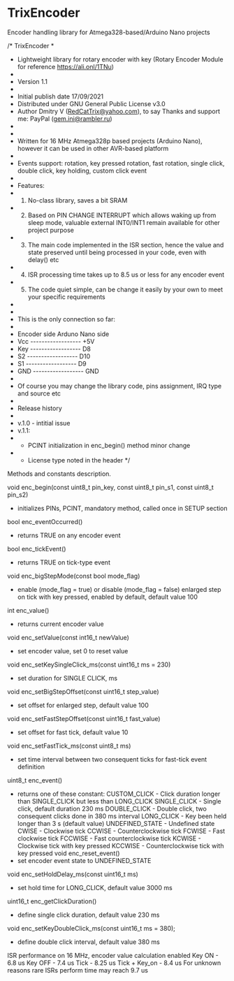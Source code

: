 # TrixEncoder

Encoder handling library for Atmega328-based/Arduino Nano projects

/* TrixEncoder
 *  
 * Lightweight library for rotary encoder with key (Rotary Encoder Module for reference https://ali.onl/1TNu)  
 * 
 * Version 1.1
 * 
 * Initial publish date 17/09/2021
 * Distributed under GNU General Public License v3.0
 * Author Dmitry V (RedCatTrix@yahoo.com), to say Thanks and support me: PayPal (gem.ini@rambler.ru)  
 * 
 * 
 * Written for 16 MHz Atmega328p based projects (Arduino Nano), however it can be used in other AVR-based platform
 *  
 * Events support: rotation, key pressed rotation, fast rotation, single click, double click, key holding, custom click event
 * 
 * Features:
 * 1. No-class library, saves a bit SRAM
 * 2. Based on PIN CHANGE INTERRUPT which allows waking up from sleep mode, valuable external INT0/INT1 remain available for other project purpose
 * 3. The main code implemented in the ISR section, hence the value and state preserved until being processed in your code, even with delay() etc
 * 4. ISR processing time takes up to 8.5 us or less for any encoder event
 * 5. The code quiet simple, can be change it easily by your own to meet your specific requirements 
 * 
 * 
 * This is the only connection so far:
 * 
 * Encoder side       Arduno Nano side
 *    Vcc ------------------ +5V
 *    Key ------------------ D8
 *    S2  ------------------ D10
 *    S1  ------------------ D9
 *    GND ------------------ GND
 *    
 * Of course you may change the library code, pins assignment, IRQ type and source etc
 * 
 * Release history
 * 
 * v.1.0 - intitial issue
 * v.1.1:
 *  - PCINT initialization in enc_begin() method minor change
 *  - License type noted in the header */


Methods and constants description.

void enc_begin(const uint8_t  pin_key, const uint8_t pin_s1, const uint8_t pin_s2)
  - initializes PINs, PCINT, mandatory method, called once in SETUP section
     
bool enc_eventOccurred()
  - returns TRUE on any encoder event
  
bool enc_tickEvent()
  - returns TRUE on tick-type event

void enc_bigStepMode(const bool mode_flag)
  - enable (mode_flag = true) or disable (mode_flag = false) enlarged step on tick with key pressed, enabled by default, default value 100

int enc_value()
  - returns current encoder value

void enc_setValue(const int16_t newValue)
  - set encoder value, set 0 to reset value
  
void enc_setKeySingleClick_ms(const uint16_t ms = 230)
  - set duration for SINGLE CLICK, ms
  
void enc_setBigStepOffset(const uint16_t step_value)
  - set offset for enlarged step, default value 100
  
void enc_setFastStepOffset(const uint16_t fast_value)
  - set offset for fast tick, default value 10

void enc_setFastTick_ms(const uint8_t ms)
  - set time interval between two consequent ticks for fast-tick event definition

uint8_t enc_event()
  - returns one of these constant:
                      CUSTOM_CLICK    - Click duration longer than SINGLE_CLICK but less than LONG_CLICK 
                      SINGLE_CLICK    - Single click, default duration 230 ms
                      DOUBLE_CLICK    - Double click, two consequent clicks done in 380 ms interval
                      LONG_CLICK      - Key been held longer than 3 s (default value)
                      UNDEFINED_STATE - Undefined state
                      CWISE           - Clockwise tick
                      CCWISE          - Counterclockwise tick
                      FCWISE          - Fast clockwise tick
                      FCCWISE         - Fast counterclockwise tick
                      KCWISE          - Clockwise tick with key pressed
                      KCCWISE         - Counterclockwise tick with key pressed
void enc_reset_event()
  - set encoder event state to UNDEFINED_STATE
 
void enc_setHoldDelay_ms(const uint16_t ms)
  - set hold time for LONG_CLICK, default value 3000 ms

uint16_t enc_getClickDuration()
  - define single click duration, default value 230 ms
  
void enc_setKeyDoubleClick_ms(const uint16_t ms = 380);
  - define double click interval, default value 380 ms


ISR performance on 16 MHz, encoder value calculation enabled
  Key ON        - 6.8 us
  Key OFF       - 7.4 us
  Tick          - 8.25 us
  Tick + Key_on - 8.4 us
  For unknown reasons rare ISRs perform time may reach 9.7 us
